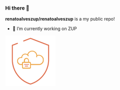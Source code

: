### Hi there 👋
**renatoalveszup/renatoalveszup** is a my public repo!

- 🔭 I’m currently working on ZUP
<img src='badges/cloudsec_zupit.png' alt='badges/cloudsec_zupit.png' width='160px' />
